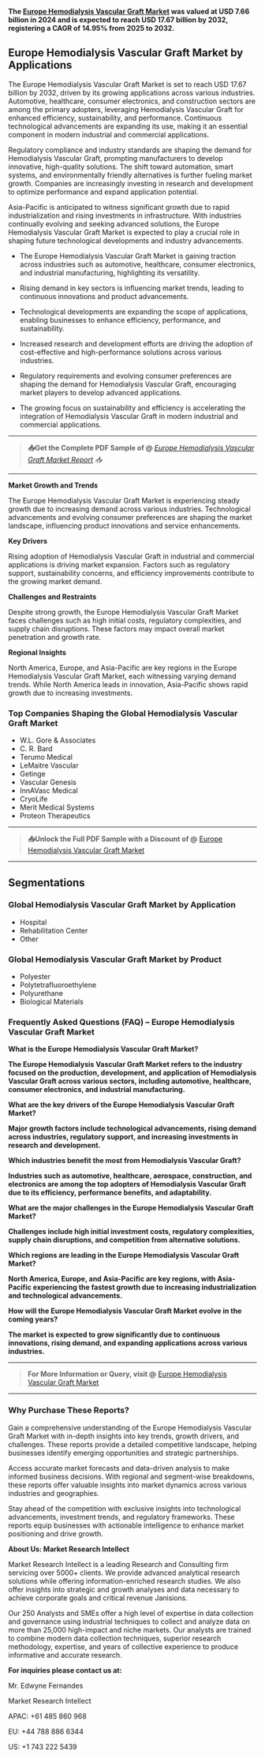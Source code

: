 <p><strong>The <a href="https://www.marketresearchintellect.com/download-sample/?rid=307315&amp;utm_source=Pulse-April-Europe&amp;utm_medium=852">Europe Hemodialysis Vascular Graft Market</a> was valued at USD 7.66 billion in 2024 and is expected to reach USD 17.67 billion by 2032, registering a CAGR of 14.95% from 2025 to 2032.</strong></p><h2>Europe Hemodialysis Vascular Graft Market by Applications&nbsp;</h2><p><p>The Europe Hemodialysis Vascular Graft Market is set to reach USD 17.67 billion by 2032, driven by its growing applications across various industries. Automotive, healthcare, consumer electronics, and construction sectors are among the primary adopters, leveraging Hemodialysis Vascular Graft for enhanced efficiency, sustainability, and performance. Continuous technological advancements are expanding its use, making it an essential component in modern industrial and commercial applications.</p><p>Regulatory compliance and industry standards are shaping the demand for Hemodialysis Vascular Graft, prompting manufacturers to develop innovative, high-quality solutions. The shift toward automation, smart systems, and environmentally friendly alternatives is further fueling market growth. Companies are increasingly investing in research and development to optimize performance and expand application potential.</p><p>Asia-Pacific is anticipated to witness significant growth due to rapid industrialization and rising investments in infrastructure. With industries continually evolving and seeking advanced solutions, the Europe Hemodialysis Vascular Graft Market is expected to play a crucial role in shaping future technological developments and industry advancements.</p></p><ul><li><p>The Europe Hemodialysis Vascular Graft Market is gaining traction across industries such as automotive, healthcare, consumer electronics, and industrial manufacturing, highlighting its versatility.</p></li><li><p>Rising demand in key sectors is influencing market trends, leading to continuous innovations and product advancements.</p></li><li><p>Technological developments are expanding the scope of applications, enabling businesses to enhance efficiency, performance, and sustainability.</p></li><li><p>Increased research and development efforts are driving the adoption of cost-effective and high-performance solutions across various industries.</p></li><li><p>Regulatory requirements and evolving consumer preferences are shaping the demand for Hemodialysis Vascular Graft, encouraging market players to develop advanced applications.</p></li><li><p>The growing focus on sustainability and efficiency is accelerating the integration of Hemodialysis Vascular Graft in modern industrial and commercial applications.</p></li></ul><hr /><blockquote><p><strong><span class="font-[700]">📥Get the Complete PDF Sample of @ </span></strong><em><span class="font-[700]"><a href="https://www.marketresearchintellect.com/download-sample/?rid=307315&amp;utm_source=Pulse-April-Europe&amp;utm_medium=852" target="_blank" data-tracking-control-name="article-ssr-frontend-pulse_little-text-block" data-tracking-will-navigate="" data-test-link="">Europe Hemodialysis Vascular Graft Market Report</a>&nbsp;📥</span></em></p></blockquote><hr /><p class="" data-start="77" data-end="360"><strong data-start="77" data-end="105">Market Growth and Trends</strong></p><p class="" data-start="77" data-end="360">The Europe Hemodialysis Vascular Graft Market is experiencing steady growth due to increasing demand across various industries. Technological advancements and evolving consumer preferences are shaping the market landscape, influencing product innovations and service enhancements.</p><p class="" data-start="362" data-end="606"><strong data-start="362" data-end="377">Key Drivers</strong></p><p class="" data-start="362" data-end="606">Rising adoption of Hemodialysis Vascular Graft in industrial and commercial applications is driving market expansion. Factors such as regulatory support, sustainability concerns, and efficiency improvements contribute to the growing market demand.</p><p class="" data-start="608" data-end="849"><strong data-start="608" data-end="637">Challenges and Restraints</strong></p><p class="" data-start="608" data-end="849">Despite strong growth, the Europe Hemodialysis Vascular Graft Market faces challenges such as high initial costs, regulatory complexities, and supply chain disruptions. These factors may impact overall market penetration and growth rate.</p><p class="" data-start="851" data-end="1095"><strong data-start="851" data-end="872">Regional Insights</strong></p><p class="" data-start="851" data-end="1095">North America, Europe, and Asia-Pacific are key regions in the Europe Hemodialysis Vascular Graft Market, each witnessing varying demand trends. While North America leads in innovation, Asia-Pacific shows rapid growth due to increasing investments.</p><p><h3>Top Companies Shaping the Global Hemodialysis Vascular Graft Market </h3><ul><li>W.L. Gore & Associates</li><li>C. R. Bard</li><li>Terumo Medical</li><li>LeMaitre Vascular</li><li>Getinge</li><li>Vascular Genesis</li><li>InnAVasc Medical</li><li>CryoLife</li><li>Merit Medical Systems</li><li>Proteon Therapeutics</li></ul></p><hr /><blockquote><p><strong>📥Unlock the Full PDF Sample with a Discount of @</strong> <a href="https://www.marketresearchintellect.com/ask-for-discount/?rid=307315&amp;utm_source=Pulse-April-Europe&amp;utm_medium=852">Europe Hemodialysis Vascular Graft Market</a></p></blockquote><hr /><p><h2>Segmentations</h2><h3>Global Hemodialysis Vascular Graft Market by Application</h3><ul><li>Hospital</li><li>Rehabilitation Center</li><li>Other</li></ul><h3>Global Hemodialysis Vascular Graft Market by Product</h3><ul><li>Polyester</li><li>Polytetrafluoroethylene</li><li>Polyurethane</li><li>Biological Materials</li></ul></p><h3><strong>Frequently Asked Questions (FAQ) &ndash; Europe Hemodialysis Vascular Graft Market</strong></h3><p><strong>What is the Europe Hemodialysis Vascular Graft Market?</strong></p><p><strong>The Europe Hemodialysis Vascular Graft Market refers to the industry focused on the production, development, and application of Hemodialysis Vascular Graft across various sectors, including automotive, healthcare, consumer electronics, and industrial manufacturing.</strong></p><p><strong>What are the key drivers of the Europe Hemodialysis Vascular Graft Market?</strong></p><p><strong>Major growth factors include technological advancements, rising demand across industries, regulatory support, and increasing investments in research and development.</strong></p><p><strong>Which industries benefit the most from Hemodialysis Vascular Graft?</strong></p><p><strong>Industries such as automotive, healthcare, aerospace, construction, and electronics are among the top adopters of Hemodialysis Vascular Graft due to its efficiency, performance benefits, and adaptability.</strong></p><p><strong>What are the major challenges in the Europe Hemodialysis Vascular Graft Market?</strong></p><p><strong>Challenges include high initial investment costs, regulatory complexities, supply chain disruptions, and competition from alternative solutions.</strong></p><p><strong>Which regions are leading in the Europe Hemodialysis Vascular Graft Market?</strong></p><p><strong>North America, Europe, and Asia-Pacific are key regions, with Asia-Pacific experiencing the fastest growth due to increasing industrialization and technological advancements.</strong></p><p><strong>How will the Europe Hemodialysis Vascular Graft Market evolve in the coming years?</strong></p><p><strong>The market is expected to grow significantly due to continuous innovations, rising demand, and expanding applications across various industries.</strong></p><hr /><blockquote><p><span class="font-[700]"><strong>For More Information or Query, visit&nbsp;@</strong>&nbsp;</span><span class="font-[700]"><a href="https://www.marketresearchintellect.com/product/global-hemodialysis-vascular-graft-market-size-and-forecast/?utm_source=Linkedin&utm_medium=852" target="_blank" data-tracking-control-name="article-ssr-frontend-pulse_little-text-block" data-tracking-will-navigate="" data-test-link="">Europe Hemodialysis Vascular Graft Market</a></span></p></blockquote><hr /><h3><strong data-start="0" data-end="31">Why Purchase These Reports?</strong></h3><p class="" data-start="35" data-end="297">Gain a comprehensive understanding of the Europe Hemodialysis Vascular Graft Market with in-depth insights into key trends, growth drivers, and challenges. These reports provide a detailed competitive landscape, helping businesses identify emerging opportunities and strategic partnerships.</p><p class="" data-start="299" data-end="540">Access accurate market forecasts and data-driven analysis to make informed business decisions. With regional and segment-wise breakdowns, these reports offer valuable insights into market dynamics across various industries and geographies.</p><p class="" data-start="542" data-end="784">Stay ahead of the competition with exclusive insights into technological advancements, investment trends, and regulatory frameworks. These reports equip businesses with actionable intelligence to enhance market positioning and drive growth.</p><p><strong><span class="font-[700]">About Us: Market Research Intellect</span></strong></p><p><span class="">Market Research Intellect is a leading Research and Consulting firm servicing over 5000+ clients. We provide advanced analytical research solutions while offering information-enriched research studies.&nbsp;</span>We also offer insights into strategic and growth analyses and data necessary to achieve corporate goals and critical revenue Janisions.</p><p><span class="">Our 250 Analysts and SMEs offer a high level of expertise in data collection and governance using industrial techniques to collect and analyze data on more than 25,000 high-impact and niche markets. Our analysts are trained to combine modern data collection techniques, superior research methodology, expertise, and years of collective experience to produce informative and accurate research.</span></p><p><strong>For inquiries please contact us at:</strong></p><p>Mr. Edwyne Fernandes</p><p>Market Research Intellect</p><p>APAC: +61 485 860 968</p><p>EU: +44 788 886 6344</p><p>US: +1 743 222 5439</p>